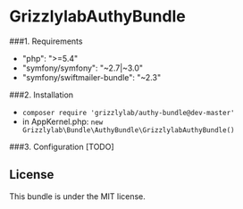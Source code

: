 GrizzlylabAuthyBundle
======================

###1. Requirements
   * "php": ">=5.4"
   * "symfony/symfony": "~2.7|~3.0"
   * "symfony/swiftmailer-bundle": "~2.3"

###2. Installation

- ```composer require 'grizzlylab/authy-bundle@dev-master'```
- in AppKernel.php: ```new Grizzlylab\Bundle\AuthyBundle\GrizzlylabAuthyBundle()```

###3. Configuration
[TODO]

License
-------
This bundle is under the MIT license.